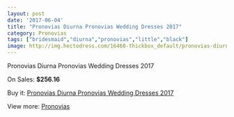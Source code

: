 ```yaml
---
layout: post
date: '2017-06-04'
title: "Pronovias Diurna Pronovias Wedding Dresses 2017"
category: Pronovias
tags: ["bridesmaid","diurna","pronovias","little","black"]
image: http://img.hectodress.com/16468-thickbox_default/pronovias-diurna-pronovias-wedding-dresses-2013.jpg
---
```

Pronovias Diurna Pronovias Wedding Dresses 2017

On Sales: **$256.16**
<a href="https://www.hectodress.com/pronovias/7952-pronovias-diurna-pronovias-wedding-dresses-2013.html"><amp-img layout="responsive" width="600" height="600" src="//img.hectodress.com/16468-thickbox_default/pronovias-diurna-pronovias-wedding-dresses-2013.jpg" alt="Pronovias Diurna Pronovias Wedding Dresses 2017 0" /></a>
<a href="https://www.hectodress.com/pronovias/7952-pronovias-diurna-pronovias-wedding-dresses-2013.html"><amp-img layout="responsive" width="600" height="600" src="//img.hectodress.com/16471-thickbox_default/pronovias-diurna-pronovias-wedding-dresses-2013.jpg" alt="Pronovias Diurna Pronovias Wedding Dresses 2017 1" /></a>
<a href="https://www.hectodress.com/pronovias/7952-pronovias-diurna-pronovias-wedding-dresses-2013.html"><amp-img layout="responsive" width="600" height="600" src="//img.hectodress.com/16470-thickbox_default/pronovias-diurna-pronovias-wedding-dresses-2013.jpg" alt="Pronovias Diurna Pronovias Wedding Dresses 2017 2" /></a>
<a href="https://www.hectodress.com/pronovias/7952-pronovias-diurna-pronovias-wedding-dresses-2013.html"><amp-img layout="responsive" width="600" height="600" src="//img.hectodress.com/16469-thickbox_default/pronovias-diurna-pronovias-wedding-dresses-2013.jpg" alt="Pronovias Diurna Pronovias Wedding Dresses 2017 3" /></a>

Buy it: [Pronovias Diurna Pronovias Wedding Dresses 2017](https://www.hectodress.com/pronovias/7952-pronovias-diurna-pronovias-wedding-dresses-2013.html "Pronovias Diurna Pronovias Wedding Dresses 2017")

View more: [Pronovias](https://www.hectodress.com/139-pronovias "Pronovias")